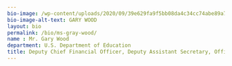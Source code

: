 ```yaml
---
bio-image: /wp-content/uploads/2020/09/39e629fa9f5bb08da4c34cc74abe89a7.png
bio-image-alt-text: GARY WOOD
layout: bio
permalink: /bio/ms-gray-wood/
name : Mr. Gary Wood
department: U.S. Department of Education
title: Deputy Chief Financial Officer, Deputy Assistant Secretary, Office of Financial Management
---
```

